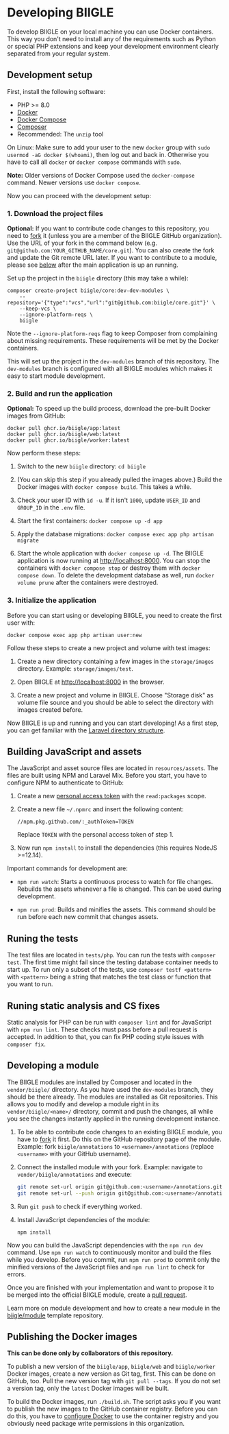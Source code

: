 # Developing BIIGLE

To develop BIIGLE on your local machine you can use Docker containers. This way you don't need to install any of the requirements such as Python or special PHP extensions and keep your development environment clearly separated from your regular system.

## Development setup

First, install the following software:

- PHP >= 8.0
- [Docker](https://docs.docker.com/install/)
- [Docker Compose](https://docs.docker.com/compose/install/)
- [Composer](https://getcomposer.org/doc/00-intro.md#installation-linux-unix-macos)
- Recommended: The `unzip` tool

On Linux: Make sure to add your user to the new `docker` group with `sudo usermod -aG docker $(whoami)`, then log out and back in. Otherwise you have to call all `docker` or `docker compose` commands with `sudo`.

**Note:** Older versions of Docker Compose used the `docker-compose` command. Newer versions use `docker compose`.

Now you can proceed with the development setup:

### 1. Download the project files

**Optional:** If you want to contribute code changes to this repository, you need to [fork](https://github.com/biigle/core/fork) it (unless you are a member of the BIIGLE GitHub organization). Use the URL of your fork in the command below (e.g. `git@github.com:YOUR_GITHUB_NAME/core.git`). You can also create the fork and update the Git remote URL later. If you want to contribute to a module, please see [below](#developing-a-module) after the main application is up an running.

Set up the project in the `biigle` directory (this may take a while):

```
composer create-project biigle/core:dev-dev-modules \
    --repository='{"type":"vcs","url":"git@github.com:biigle/core.git"}' \
    --keep-vcs \
    --ignore-platform-reqs \
    biigle
```

Note the `--ignore-platform-reqs` flag to keep Composer from complaining about missing requirements. These requirements will be met by the Docker containers.

This will set up the project in the `dev-modules` branch of this repository. The `dev-modules` branch is configured with all BIIGLE modules which makes it easy to start module development.

### 2. Build and run the application

**Optional:** To speed up the build process, download the pre-built Docker images from GitHub:

```
docker pull ghcr.io/biigle/app:latest
docker pull ghcr.io/biigle/web:latest
docker pull ghcr.io/biigle/worker:latest
```

Now perform these steps:

1. Switch to the new `biigle` directory: `cd biigle`

2. (You can skip this step if you already pulled the images above.) Build the Docker images with `docker compose build`. This takes a while.

3. Check your user ID with `id -u`. If it isn't `1000`, update `USER_ID` and `GROUP_ID` in the `.env` file.

4. Start the first containers: `docker compose up -d app`

5. Apply the database migrations: `docker compose exec app php artisan migrate`

6. Start the whole application with `docker compose up -d`. The BIIGLE application is now running at <http://localhost:8000>. You can stop the containers with `docker compose stop` or destroy them with `docker compose down`. To delete the development database as well, run `docker volume prune` after the containers were destroyed.

### 3. Initialize the application

Before you can start using or developing BIIGLE, you need to create the first user with:

```
docker compose exec app php artisan user:new
```

Follow these steps to create a new project and volume with test images:

1. Create a new directory containing a few images in the `storage/images` directory. Example: `storage/images/test`.

2. Open BIIGLE at <http://localhost:8000> in the browser.

3. Create a new project and volume in BIIGLE. Choose "Storage disk" as volume file source and you should be able to select the directory with images created before.

Now BIIGLE is up and running and you can start developing! As a first step, you can get familiar with the [Laravel directory structure](https://laravel.com/docs/9.x/structure).

## Building JavaScript and assets

The JavaScript and asset source files are located in `resources/assets`. The files are built using NPM and Laravel Mix. Before you start, you have to configure NPM to authenticate to GitHub:

1. Create a new [personal access token](https://docs.github.com/en/github/authenticating-to-github/creating-a-personal-access-token) with the `read:packages` scope.

2. Create a new file `~/.npmrc` and insert the following content:
    ```
    //npm.pkg.github.com/:_authToken=TOKEN
    ```
    Replace `TOKEN` with the personal access token of step 1.

3. Now run `npm install` to install the dependencies (this requires NodeJS >=12.14).

Important commands for development are:

- `npm run watch`: Starts a continuous process to watch for file changes. Rebuilds the assets whenever a file is changed. This can be used during development.

- `npm run prod`: Builds and minifies the assets. This command should be run before each new commit that changes assets.

## Runing the tests

The test files are located in `tests/php`. You can run the tests with `composer test`. The first time might fail since the testing database container needs to start up. To run only a subset of the tests, use `composer testf <pattern>` with `<pattern>` being a string that matches the test class or function that you want to run.

## Runing static analysis and CS fixes

Static analysis for PHP can be run with `composer lint` and for JavaScript with `npm run lint`. These checks must pass before a pull request is accepted. In addition to that, you can fix PHP coding style issues with `composer fix`.

## Developing a module

The BIIGLE modules are installed by Composer and located in the `vendor/biigle/` directory. As you have used the `dev-modules` branch, they should be there already. The modules are installed as Git repositories. This allows you to modify and develop a module right in its `vendor/biigle/<name>/` directory, commit and push the changes, all while you see the changes instantly applied in the running development instance.

1. To be able to contribute code changes to an existing BIIGLE module, you have to [fork](https://help.github.com/en/github/getting-started-with-github/fork-a-repo) it first. Do this on the GitHub repository page of the module. Example: fork `biigle/annotations` to `<username>/annotations` (replace `<username>` with your GitHub username).

2. Connect the installed module with your fork. Example: navigate to `vendor/biigle/annotations` and execute:
   ```bash
   git remote set-url origin git@github.com:<username>/annotations.git
   git remote set-url --push origin git@github.com:<username>/annotations.git
   ```

3. Run `git push` to check if everything worked.

4. Install JavaScript dependencies of the module:
   ```
   npm install
   ```

Now you can build the JavaScript dependencies with the `npm run dev` command. Use `npm run watch` to continuously monitor and build the files while you develop. Before you commit, run `npm run prod` to commit only the minified versions of the JavaScript files and `npm run lint` to check for errors.

Once you are finished with your implementation and want to propose it to be merged into the official BIIGLE module, create a [pull request](https://help.github.com/en/github/collaborating-with-issues-and-pull-requests/about-pull-requests).

Learn more on module development and how to create a new module in the [biigle/module](https://github.com/biigle/module) template repository.

## Publishing the Docker images

**This can be done only by collaborators of this repository.**

To publish a new version of the `biigle/app`, `biigle/web` and `biigle/worker` Docker images, create a new version as Git tag, first. This can be done on GitHub, too. Pull the new version tag with `git pull --tags`. If you do not set a version tag, only the `latest` Docker images will be built.

To build the Docker images, run `./build.sh`. The script asks you if you want to publish the new images to the GitHub container registry. Before you can do this, you have to [configure Docker](https://docs.github.com/en/free-pro-team@latest/packages/managing-container-images-with-github-container-registry/pushing-and-pulling-docker-images#authenticating-to-github-container-registry) to use the container registry and you obviously need package write permissions in this organization.

